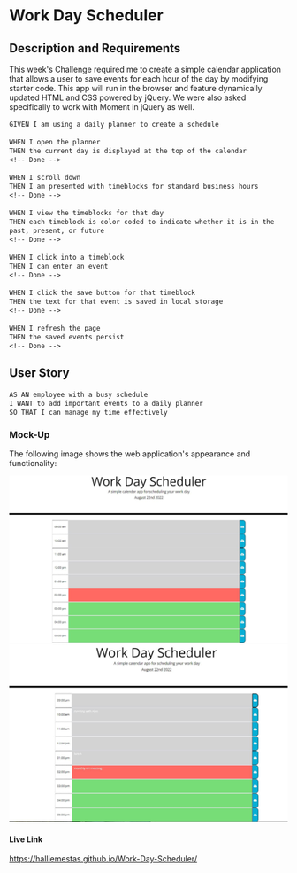 # Work Day Scheduler

## Description and Requirements

This week's Challenge required me to create a simple calendar application that allows a user to save events for each hour of the day by modifying starter code. This app will run in the browser and feature dynamically updated HTML and CSS powered by jQuery. We were also asked specifically to work with Moment in jQuery as well. 

```
GIVEN I am using a daily planner to create a schedule

WHEN I open the planner
THEN the current day is displayed at the top of the calendar
<!-- Done -->

WHEN I scroll down
THEN I am presented with timeblocks for standard business hours
<!-- Done -->

WHEN I view the timeblocks for that day
THEN each timeblock is color coded to indicate whether it is in the past, present, or future
<!-- Done -->

WHEN I click into a timeblock
THEN I can enter an event
<!-- Done -->

WHEN I click the save button for that timeblock
THEN the text for that event is saved in local storage
<!-- Done -->

WHEN I refresh the page
THEN the saved events persist
<!-- Done -->

```

## User Story

```
AS AN employee with a busy schedule
I WANT to add important events to a daily planner
SO THAT I can manage my time effectively
```

### Mock-Up

The following image shows the web application's appearance and functionality:

![Website preview](mockup.JPG)
![Website preview](mockup2.JPG)

#### Live Link

https://halliemestas.github.io/Work-Day-Scheduler/
